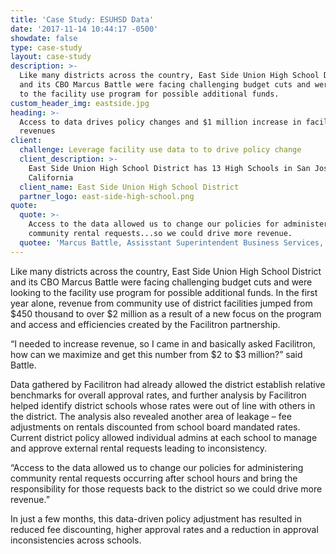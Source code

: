 ```yaml
---
title: 'Case Study: ESUHSD Data'
date: '2017-11-14 10:44:17 -0500'
showdate: false
type: case-study
layout: case-study
description: >-
  Like many districts across the country, East Side Union High School District
  and its CBO Marcus Battle were facing challenging budget cuts and were looking
  to the facility use program for possible additional funds.
custom_header_img: eastside.jpg
heading: >-
  Access to data drives policy changes and $1 million increase in facility
  revenues
client:
  challenge: Leverage facility use data to to drive policy change
  client_description: >-
    East Side Union High School District has 13 High Schools in San Jose,
    California
  client_name: East Side Union High School District
  partner_logo: east-side-high-school.png
quote:
  quote: >-
    Access to the data allowed us to change our policies for administering
    community rental requests...so we could drive more revenue.
  quotee: 'Marcus Battle, Assisstant Superintendent Business Services, ESUHSD'
---
```

Like many districts across the country, East Side Union High School District and its CBO Marcus Battle were facing challenging budget cuts and were looking to the facility use program for possible additional funds. In the first year alone, revenue from community use of district facilities jumped from $450 thousand to over $2 million as a result of a new focus on the program and access and efficiencies created by the Facilitron partnership.

“I needed to increase revenue, so I came in and basically asked Facilitron, how can we maximize and get this number from $2 to $3 million?” said Battle.

Data gathered by Facilitron had already allowed the district establish relative benchmarks for overall approval rates, and further analysis by Facilitron helped identify district schools whose rates were out of line with others in the district. The analysis also revealed another area of
leakage – fee adjustments on rentals discounted from school board mandated rates. Current district policy allowed individual admins at each school to manage and approve external rental requests leading to inconsistency.

“Access to the data allowed us to change our policies for administering community rental requests occurring after school hours and bring the responsibility for those requests back to the district so we could drive more revenue.”

In just a few months, this data-driven policy adjustment has resulted in reduced fee discounting, higher approval rates and a reduction in approval inconsistencies across schools.
